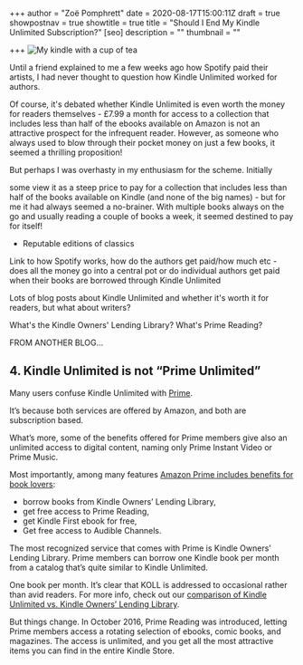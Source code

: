 +++
author = "Zoë Pomphrett"
date = 2020-08-17T15:00:11Z
draft = true
showpostnav = true
showtitle = true
title = "Should I End My Kindle Unlimited Subscription?"
[seo]
description = ""
thumbnail = ""

+++
![My kindle with a cup of tea](/uploads/img_8211.JPG)

Until a friend explained to me a few weeks ago how Spotify paid their artists, I had never thought to question how Kindle Unlimited worked for authors.

Of course, it's debated whether Kindle Unlimited is even worth the money for readers themselves - £7.99 a month for access to a collection that includes less than half of the ebooks available on Amazon is not an attractive prospect for the infrequent reader. However, as someone who always used to blow through their pocket money on just a few books, it seemed a thrilling proposition!

But perhaps I was overhasty in my enthusiasm for the scheme. Initially

some view it as a steep price to pay for a collection that includes less than half of the books available on Kindle (and none of the big names) - but for me it had always seemed a no-brainer. With multiple books always on the go and usually reading a couple of books a week, it seemed destined to pay for itself!

* Reputable editions of classics

Link to how Spotify works, how do the authors get paid/how much etc - does all the money go into a central pot or do individual authors get paid when their books are borrowed through Kindle Unlimited

Lots of blog posts about Kindle Unlimited and whether it's worth it for readers, but what about writers?

What's the Kindle Owners' Lending Library? What's Prime Reading?

FROM ANOTHER BLOG...

## 4. Kindle Unlimited is not “Prime Unlimited”

Many users confuse Kindle Unlimited with [Prime](https://ebookfriendly.com/amazon-prime-tips-facts/).

It’s because both services are offered by Amazon, and both are subscription based.

What’s more, some of the benefits offered for Prime members give also an unlimited access to digital content, naming only Prime Instant Video or Prime Music.

Most importantly, among many features [Amazon Prime includes benefits for book lovers](https://ebookfriendly.com/amazon-prime-benefits-book-lovers/):

* borrow books from Kindle Owners’ Lending Library,
* get free access to Prime Reading,
* get Kindle First ebook for free,
* Get free access to Audible Channels.

The most recognized service that comes with Prime is Kindle Owners’ Lending Library. Prime members can borrow one Kindle book per month from a catalog that’s quite similar to Kindle Unlimited.

One book per month. It’s clear that KOLL is addressed to occasional rather than avid readers. For more info, check out our [comparison of Kindle Unlimited vs. Kindle Owners’ Lending Library](https://ebookfriendly.com/kindle-owners-lending-library-vs-kindle-unlimited/).

But things change. In October 2016, Prime Reading was introduced, letting Prime members access a rotating selection of ebooks, comic books, and magazines. The access is unlimited, and you get all the most attractive items you can find in the entire Kindle Store.
